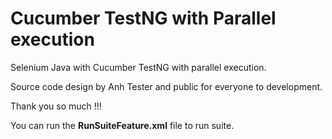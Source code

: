 # Cucumber TestNG with Parallel execution

Selenium Java with Cucumber TestNG with parallel execution.

Source code design by Anh Tester and public for everyone to development.

Thank you so much !!!

You can run the **RunSuiteFeature.xml** file to run suite.
